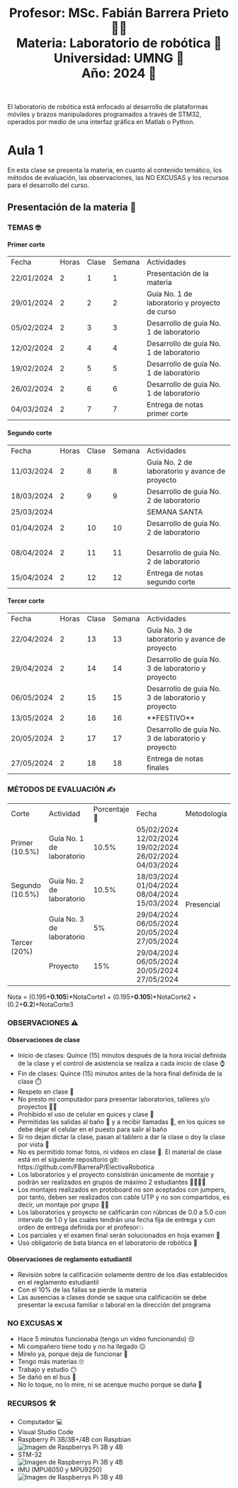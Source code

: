 <h1 align="center">Profesor: MSc. Fabián Barrera Prieto 👨‍🏫<br>
Materia: Laboratorio de robótica 🦾<br>
Universidad: UMNG 🏫<br>
Año: 2024 📅</h1><br>

El laboratorio de robótica está enfocado al desarrollo de plataformas móviles y brazos manipuladores programados a través de STM32, operados por medio de una interfaz gráfica en Matlab o Python.

<h1>Aula 1</h1>

En esta clase se presenta la materia, en cuanto al contenido temático, los métodos de evaluación, las observaciones, las NO EXCUSAS y los recursos para el desarrollo del curso.

<h2>Presentación de la materia 🚀</h2>

<h3>TEMAS 🤓</h3>

<h4>Primer corte</h4>

<table>
	<tr>
		<td>Fecha</td> <td>Horas</td> <td>Clase</td> <td>Semana</td> <td>Actividades</td>
	</tr>
	<tr>
		<td>22/01/2024</td> <td>2</td> <td>1</td> <td>1</td> <td>Presentación de la materia</td>
	</tr>
	<tr>
		<td>29/01/2024</td> <td>2</td> <td>2</td> <td>2</td> <td>Guía No. 1 de laboratorio y proyecto de curso</td>
	</tr>
	<tr>
		<td>05/02/2024</td> <td>2</td> <td>3</td> <td>3</td> <td>Desarrollo de guía No. 1 de laboratorio</td>
	</tr>
	<tr>
		<td>12/02/2024</td> <td>2</td> <td>4</td> <td>4</td> <td>Desarrollo de guía No. 1 de laboratorio</td>
	</tr>
	<tr>
		<td>19/02/2024</td> <td>2</td> <td>5</td> <td>5</td> <td>Desarrollo de guía No. 1 de laboratorio</td>
	</tr>
	<tr>
		<td>26/02/2024</td> <td>2</td> <td>6</td> <td>6</td> <td>Desarrollo de guía No. 1 de laboratorio</td><!--semana de parciales del primer corte-->
	</tr>
	<tr>
		<td>04/03/2024</td> <td>2</td> <td>7</td> <td>7</td> <td>Entrega de notas primer corte</td>
	</tr><!--última semana de registro de notas del primer corte-->

</table>

<h4>Segundo corte</h4>

<table>
	<tr>
		<td>Fecha</td> <td>Horas</td> <td>Clase</td> <td>Semana</td> <td>Actividades</td>
	</tr>
	<tr>
		<td>11/03/2024</td> <td>2</td> <td>8</td> <td>8</td> <td>Guía No. 2 de laboratorio y avance de proyecto</td>
	</tr>
	<tr>
		<td>18/03/2024</td> <td>2</td> <td>9</td> <td>9</td> <td>Desarrollo de guía No. 2 de laboratorio</td>
	</tr>
	<tr>
		<td>25/03/2024</td> <td></td> <td></td> <td></td> <td>SEMANA SANTA</td>
	</tr>
	<tr>
		<td>01/04/2024</td> <td>2</td> <td>10</td> <td>10</td> <td>Desarrollo de guía No. 2 de laboratorio</td>
	</tr>
	<tr>
		<td>08/04/2024</td> <td>2</td> <td>11</td> <td>11</td> <td><br>Desarrollo de guía No. 2 de laboratorio</td>
	</tr><!--semana de parciales del segundo corte-->
	<tr>
		<td>15/04/2024</td> <td>2</td> <td>12</td> <td>12</td> <td>Entrega de notas segundo corte</td>
	</tr><!--última semana de registro de notas del primer corte-->

</table>

<h4>Tercer corte</h4>

<table>
		<tr>
		<td>Fecha</td> <td>Horas</td> <td>Clase</td> <td>Semana</td> <td>Actividades</td>
	</tr>
	<tr>
		<td>22/04/2024</td> <td>2</td> <td>13</td> <td>13</td> <td>Guía No. 3 de laboratorio y avance de proyecto</td>
	</tr>
	<tr>
		<td>29/04/2024</td> <td>2</td> <td>14</td> <td>14</td> <td>Desarrollo de guía No. 3 de laboratorio y proyecto</td>
	</tr>
	<tr>
		<td>06/05/2024</td> <td>2</td> <td>15</td> <td>15</td> <td>Desarrollo de guía No. 3 de laboratorio y proyecto</td>
	</tr>
	<tr>
		<td>13/05/2024</td> <td>2</td> <td>16</td> <td>16</td> <td>**FESTIVO**</td>
	</tr><!--Finalización de clases-->
	<tr>
		<td>20/05/2024</td> <td>2</td> <td>17</td> <td>17</td> <td>Desarrollo de guía No. 3 de laboratorio y proyecto</td>
	</tr>
	<tr>
		<td>27/05/2024</td> <td>2</td> <td>18</td> <td>18</td> <td>Entrega de notas finales</td>
	</tr>

</table>

<h3>MÉTODOS DE EVALUACIÓN ✍️</h3>

<table>
	<tr>
		<td>Corte</td>
		<td>Actividad</td>
		<td>Porcentaje 💯</td>
		<td>Fecha</td>
		<td>Metodología</td>
	</tr>
	<tr>
		<td>Primer (10.5%)</td>
		<td>Guía No. 1 de laboratorio</td>
		<td>10.5%</td>
		<td>05/02/2024<br>12/02/2024<br>19/02/2024<br>26/02/2024<br>04/03/2024</td>
		<td rowspan="4">Presencial</td>
	</tr>
	<tr>
		<td>Segundo (10.5%)</td>
		<td>Guía No. 2 de laboratorio</td>
		<td>10.5%</td>
		<td>18/03/2024<br>01/04/2024<br>08/04/2024<br>15/03/2024</td>
	</tr>
	<tr>
		<td rowspan="2">Tercer (20%)</td>
		<td>Guía No. 3 de laboratorio</td>
		<td>5%</td>
		<td>29/04/2024<br>06/05/2024<br>20/05/2024<br>27/05/2024</td>
	</tr>
	<tr>
		<td>Proyecto</td>
		<td>15%</td>
		<td>29/04/2024<br>06/05/2024<br>20/05/2024<br>27/05/2024</td>
	</tr>
</table>

Nota = (0.195+**0.105**)*NotaCorte1 + (0.195+**0.105**)*NotaCorte2 + (0.2+**0.2**)*NotaCorte3

<h3>OBSERVACIONES ⚠️</h3>

<h4>Observaciones de clase</h4>
	<ul>
		<li> Inicio de clases: Quince (15) minutos después de la hora inicial definida de la clase y el control de asistencia se realiza a cada inicio de clase ⌚</li>
		<li> Fin de clases: Quince (15) minutos antes de la hora final definida de la clase ⏱️</li>
		<li> Respeto en clase 🤝</li>
		<li> No presto mi computador para presentar laboratorios, talleres y/o proyectos 🤦‍♂️</li>
		<li> Prohibido el uso de celular en quices y clase 📵</li>
		<li> Permitidas las salidas al baño 🚻 y a recibir llamadas 📲, en los quices se debe dejar el celular en el puesto para salir al baño</li>
		<li> Si no dejan dictar la clase, pasan al tablero a dar la clase o doy la clase por vista 😤</li>
		<li> No es permitido tomar fotos, ni videos en clase 📵. El material de clase está en el siguiente repositorio git: https://github.com/FBarreraP/ElectivaRobotica </li>
		<li> Los laboratorios y el proyecto consistirán únicamente de montaje y podrán ser realizados en grupos de máximo 2 estudiantes 🧍‍♂️🧍‍♀️</li>
		<li> Los montajes realizados en protoboard no son aceptados con jumpers, por tanto, deben ser realizados con cable UTP y no son compartidos, es decir, un montaje por grupo 🤷‍♂️</li>
		<li> Los laboratorios y proyecto se calificarán con rúbricas de 0.0 a 5.0 con intervalo de 1.0 y las cuales tendrán una fecha fija de entrega y con orden de entrega definida por el profesor💥</li> 
		<li> Los parciales y el examen final serán solucionados en hoja examen 📄</li> 
		<li> Uso obligatorio de bata blanca en el laboratorio de robótica 🥼</li>
	</ul>

<h4>Observaciones de reglamento estudiantil</h4>
<ul>
	<li> Revisión sobre la calificación solamente dentro de los dias establecidos en el reglamento estudiantil </li>
	<li> Con el 10% de las fallas se pierde la materia</li>
	<li> Las ausencias a clases donde se saque una calificación se debe presentar la excusa familiar o laboral en la dirección del programa</li>
</ul>

<h3>NO EXCUSAS ❌</h3>

<ul>
	<li> Hace 5 minutos funcionaba (tengo un video funcionando) 😒</li>
	<li> Mi compañero tiene todo y no ha llegado 😐</li>
	<li> Mírelo ya, porque deja de funcionar 🤨</li>
	<li> Tengo más materias 🙄</li>
	<li> Trabajo y estudio 😶</li>
	<li> Se dañó en el bus 🤔</li>
	<li> No lo toque, no lo mire, ni se acerque mucho porque se daña 🤨</li>
</ul>


<h3>RECURSOS 🛠️</h3>

<ul>
	<li> Computador 💻</li>
	<li> Visual Studio Code</li>
	<li> Raspberry Pi 3B/3B+/4B con Raspbian</li>
	<img src="https://www.cnx-software.com/wp-content/uploads/2019/06/Raspberry-Pi-4-vs-Pi-3-Large.jpg" alt="Imagen de Raspberrys Pi 3B y 4B" caption="RPi 3B vs RPi 4B tomado de: https://60a99bedadae98078522-a9b6cded92292ef3bace063619038eb1.ssl.cf2.rackcdn.com/10777Image1.jpg"/>
	<li> STM-32</li>
	<img src="https://www.codeinsideout.com/blog/stm32/stm32-nucleo-boards.png" alt="Imagen de Raspberrys Pi 3B y 4B" caption="Hola"/>
	<li> IMU (MPU6050 y MPU9250)</li>
	<img src="https://memo.soarcloud.com/wp-content/uploads/2020/07/mpu6050-mpu9250.jpg" alt="Imagen de Raspberrys Pi 3B y 4B" caption="Hola"/>
</ul>